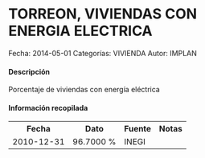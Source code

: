 TORREON, VIVIENDAS CON ENERGIA ELECTRICA
=====

Fecha: 2014-05-01
Categorías: VIVIENDA
Autor: IMPLAN

#### Descripción

Porcentaje de viviendas con energía eléctrica

#### Información recopilada

<table class="table table-hover table-bordered">
  <tr><th>Fecha</th><th>Dato</th><th>Fuente</th><th>Notas</th></tr>
  <tr><td>2010-12-31</td><td>96.7000 %</td><td>INEGI</td><td></td></tr>
</table>
